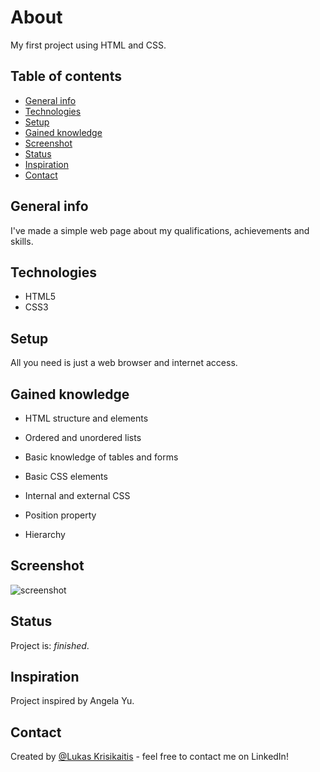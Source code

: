 # About

My first project using HTML and CSS.

## Table of contents
* [General info](#general-info)
* [Technologies](#technologies)
* [Setup](#setup)
* [Gained knowledge](#gained-knowledge)
* [Screenshot](#screenshot)
* [Status](#status)
* [Inspiration](#inspiration)
* [Contact](#contact)

## General info
I've made a simple web page about my qualifications, achievements and skills.

## Technologies
* HTML5
* CSS3

## Setup
All you need is just a web browser and internet access.

## Gained knowledge
* HTML structure and elements
* Ordered and unordered lists
* Basic knowledge of tables and forms

* Basic CSS elements
* Internal and external CSS
* Position property
* Hierarchy

## Screenshot
![screenshot](https://user-images.githubusercontent.com/23439837/107153344-b09b7400-6975-11eb-986f-3fdcb595551d.png)

## Status
Project is: _finished_.

## Inspiration
Project inspired by Angela Yu.

## Contact
Created by [@Lukas Krisikaitis](https://www.linkedin.com/in/lukas-krisikaitis-44597a1b0/) - feel free to contact me on LinkedIn!
